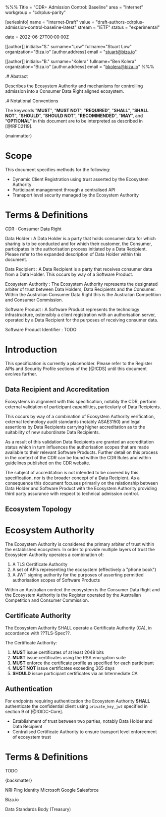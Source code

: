 %%%
Title = "CDR+ Admission Control: Baseline"
area = "Internet"
workgroup = "cdrplus-parity"

[seriesInfo]
name = "Internet-Draft"
value = "draft-authors-cdrplus-admission-control-baseline-latest"
stream = "IETF"
status = "experimental"

date = 2022-06-27T00:00:00Z

[[author]]
initials="S."
surname="Low"
fullname="Stuart Low"
organization="Biza.io"
[author.address]
email = "stuart@biza.io"

[[author]]
initials="B."
surname="Kolera"
fullname="Ben Kolera"
organization="Biza.io"
[author.address]
email = "bkolera@biza.io"
%%%

.# Abstract

Describes the Ecosystem Authority and mechanisms for controlling admission into a Consumer Data Right aligned ecosystem.

.# Notational Conventions

The keywords "**MUST**", "**MUST NOT**", "**REQUIRED**", "**SHALL**", "**SHALL NOT**", "**SHOULD**", "**SHOULD NOT**", "**RECOMMENDED**",  "**MAY**", and "**OPTIONAL**" in this document are to be interpreted as described in [@!RFC2119].

{mainmatter}

# Scope

This document specifies methods for the following:
  - Dynamic Client Registration using trust asserted by the Ecosystem Authority
  - Participant management through a centralised API
  - Transport level security managed by the Ecosystem Authority

# Terms & Definitions

CDR
:  Consumer Data Right

Data Holder
: A Data Holder is a party that holds consumer data for which sharing is to be conducted and for which their customer, the Consumer, participates in the authorisation process initiated by a Data Recipient. Please refer to the expanded description of Data Holder within this document.

Data Recipient
: A Data Recipient is a party that receives consumer data from a Data Holder. This occurs by way of a Software Product.

Ecosystem Authority
: The Ecosystem Authority represents the designated arbiter of trust between Data Holders, Data Recipients and the Consumer. Within the Australian Consumer Data Right this is the Australian Competition and Consumer Commission.

Software Product
: A Software Product represents the technology infrastructure, ostensibly a client registration with an authorisation server, operated by a Data Recipient for the purposes of receiving consumer data.

Software Product Identifier
: TODO

# Introduction

This specification is currently a placeholder. Please refer to the Register APIs and Security Profile sections of the [@!CDS] until this document evolves further.

## Data Recipient and Accreditation

Ecosystems in alignment with this specification, notably the CDR, perform external validation of participant capabilities, particularly of Data Recipients.

This occurs by way of a combination of Ecosystem Authority verification, external technology audit standards (notably ASAE3150) and legal assertions by Data Recipients carrying higher accreditation as to the suitability of new subordinate Data Recipients.

As a result of this validation Data Recipients are granted an accreditation status which in turn influences the authorisation scopes that are made available to their relevant Software Products. Further detail on this process in the context of the CDR can be found within the CDR Rules and within guidelines published on the CDR website.

The subject of accreditation is not intended to be covered by this specification, nor is the broader concept of a Data Recipient. As a consequence this document focuses primarily on the relationship between Data Holder and Software Product with the Ecosystem Authority providing third party assurance with respect to technical admission control.

## Ecosystem Topology

# Ecosystem Authority

The Ecosystem Authority is considered the primary arbiter of trust within the established ecosystem. In order to provide multiple layers of trust the Ecosystem Authority operates a combination of:
1. A TLS Certificate Authority
2. A set of APIs representing the ecosystem (effectively a "phone book")
3. A JWT signing authority for the purposes of asserting permitted authorisation scopes of Software Products

Within an Australian context the ecosystem is the Consumer Data Right and the Ecosystem Authority is the Register operated by the Australian Competition and Consumer Commission.

## Certificate Authority

The Ecosystem Authority SHALL operate a Certificate Authority (CA), in accordance with ??TLS-Spec??.

The Certificate Authority:
1. **MUST** issue certificates of at least 2048 bits
2. **MUST** issue certificates using the RSA encryption suite
3. **MUST** enforce the certificate profile as specified for each participant
4. **MUST NOT** issue certificates exceeding 365 days
2. **SHOULD** issue participant certificates via an Intermediate CA

## Authentication

For endpoints requiring authentication the Ecosystem Authority **SHALL** authenticate the confidential client using `private_key_jwt` specified in section 9 of [@!OIDC-Core].

  - Establishment of trust between two parties, notably Data Holder and Data Recipient
  - Centralised Certificate Authority to ensure transport level enforcement of ecosystem trust

# Terms & Definitions

TODO

{backmatter}

<reference anchor="OIDC-Core" target="http://openid.net/specs/openid-connect-core-1_0.html"> <front> <title>OpenID Connect Core 1.0 incorporating errata set 1</title> <author initials="N." surname="Sakimura" fullname="Nat Sakimura"> <organization>NRI</organization> </author> <author initials="J." surname="Bradley" fullname="John Bradley"> <organization>Ping Identity</organization> </author> <author initials="M." surname="Jones" fullname="Mike Jones"> <organization>Microsoft</organization> </author> <author initials="B." surname="de Medeiros" fullname="Breno de Medeiros"> <organization>Google</organization> </author> <author initials="C." surname="Mortimore" fullname="Chuck Mortimore"> <organization>Salesforce</organization> </author> <date day="8" month="Nov" year="2014"/> </front> </reference>

<reference anchor="CDRPLUS-INFOSEC-BASELINE" target="https://cdrplus.github.io/cdrplus-infosec-baseline/draft-cdrplus-infosec-baseline.html"> <front><title>CDR+ Security Profile: Baseline</title><author initials="S." surname="Low" fullname="Stuart Low"><organization>Biza.io</organization></author></front> </reference>

<reference anchor="CDS" target="https://consumerdatastandardsaustralia.github.io/standards"><front><title>Consumer Data Standards (CDS)</title><author><organization>Data Standards Body (Treasury)</organization></author></front> </reference>

